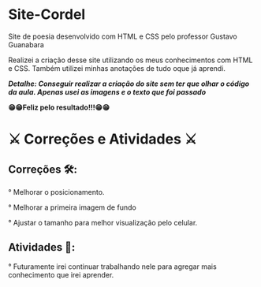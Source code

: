 # Site-Cordel

Site de poesia desenvolvido com HTML e CSS pelo professor Gustavo Guanabara

Realizei a criação desse site utilizando os meus conhecimentos com HTML e CSS. Também utilizei minhas anotações de tudo oque já aprendi.

**_Detalhe: Conseguir realizar a criação do site sem ter que olhar o código da aula. Apenas usei as imagens e o texto que foi passado_**

**:grin::grin:Feliz pelo resultado!!!:grin::grin:**
 
# :crossed_swords:	Correções e Atividades :crossed_swords:	

## Correções :hammer_and_wrench::

° Melhorar o posicionamento.

° Melhorar a primeira imagem de fundo 

° Ajustar o tamanho para melhor visualização pelo celular.

## Atividades :pencil::

° Futuramente irei continuar trabalhando nele para agregar mais conhecimento que irei aprender.
